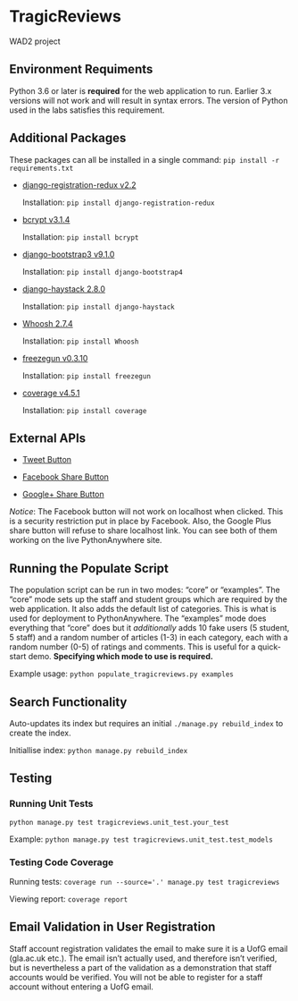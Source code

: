 # TragicReviews
WAD2 project

## Environment Requiments
Python 3.6 or later is __required__ for the web application to run. Earlier 3.x versions will not work and will result in syntax errors. The version of Python used in the labs satisfies this requirement.

## Additional Packages
These packages can all be installed in a single command: `pip install -r requirements.txt`

* [django-registration-redux v2.2](https://django-registration-redux.readthedocs.io/en/latest/index.html)

  Installation: `pip install django-registration-redux`

* [bcrypt v3.1.4](https://pypi.python.org/pypi/bcrypt/3.1.4)

  Installation: `pip install bcrypt`

* [django-bootstrap3 v9.1.0](https://pypi.python.org/pypi/django-bootstrap3/9.1.0)

  Installation: `pip install django-bootstrap4`

* [django-haystack 2.8.0](http://haystacksearch.org)

  Installation: `pip install django-haystack`

* [Whoosh 2.7.4](https://pypi.python.org/pypi/Whoosh/2.7.4)

  Installation: `pip install Whoosh`

* [freezegun v0.3.10](https://github.com/spulec/freezegun)

  Installation: `pip install freezegun`

* [coverage v4.5.1](https://coverage.readthedocs.io/en/coverage-4.5.1/)

  Installation: `pip install coverage`

## External APIs

* [Tweet Button](https://dev.twitter.com/web/tweet-button)

* [Facebook Share Button](https://developers.facebook.com/docs/plugins/share-button)

* [Google+ Share Button](https://developers.google.com/+/web/share/)

_Notice_: The Facebook button will not work on localhost when clicked. This is a security restriction put in place by Facebook. Also, the Google Plus share button will refuse to share localhost link. You can see both of them working on the live PythonAnywhere site.

## Running the Populate Script
The population script can be run in two modes: “core” or “examples”. The “core” mode sets up the staff and student groups which are required by the web application. It also adds the default list of categories. This is what is used for deployment to PythonAnywhere. The “examples” mode does everything that “core” does but it _additionally_ adds 10 fake users (5 student, 5 staff) and a random number of articles (1-3) in each category, each with a random number (0-5) of ratings and comments. This is useful for a quick-start demo. __Specifying which mode to use is required.__

Example usage: `python populate_tragicreviews.py examples`

## Search Functionality
Auto-updates its index but requires an initial `./manage.py rebuild_index` to create the index.

Initiallise index: `python manage.py rebuild_index`

## Testing
### Running Unit Tests
`python manage.py test tragicreviews.unit_test.your_test`

Example:
`python manage.py test tragicreviews.unit_test.test_models`


### Testing Code Coverage 
Running tests: `coverage run --source='.' manage.py test tragicreviews`

Viewing report: `coverage report`

## Email Validation in User Registration 
Staff account registration validates the email to make sure it is a UofG email (gla.ac.uk etc.). The email isn’t actually used, and therefore isn’t verified, but is nevertheless a part of the validation as a demonstration that staff accounts would be verified. You will not be able to register for a staff account without entering a UofG email.

